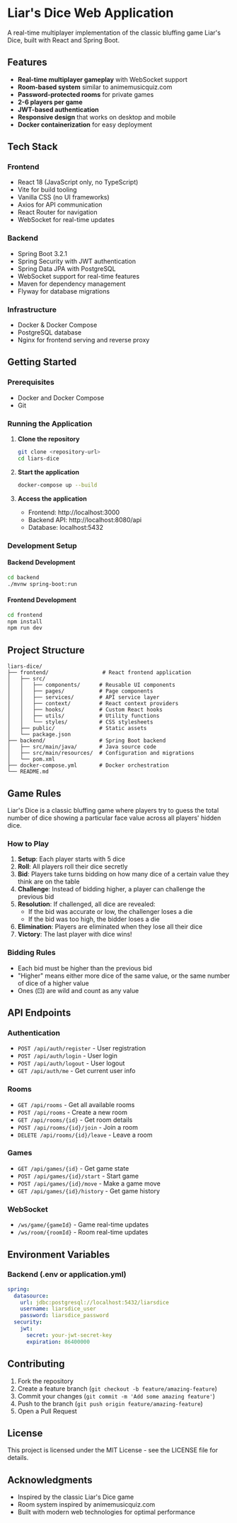 # Liar's Dice Web Application

A real-time multiplayer implementation of the classic bluffing game Liar's Dice, built with React and Spring Boot.

## Features

- **Real-time multiplayer gameplay** with WebSocket support
- **Room-based system** similar to animemusicquiz.com
- **Password-protected rooms** for private games
- **2-6 players per game**
- **JWT-based authentication**
- **Responsive design** that works on desktop and mobile
- **Docker containerization** for easy deployment

## Tech Stack

### Frontend
- React 18 (JavaScript only, no TypeScript)
- Vite for build tooling
- Vanilla CSS (no UI frameworks)
- Axios for API communication
- React Router for navigation
- WebSocket for real-time updates

### Backend
- Spring Boot 3.2.1
- Spring Security with JWT authentication
- Spring Data JPA with PostgreSQL
- WebSocket support for real-time features
- Maven for dependency management
- Flyway for database migrations

### Infrastructure
- Docker & Docker Compose
- PostgreSQL database
- Nginx for frontend serving and reverse proxy

## Getting Started

### Prerequisites
- Docker and Docker Compose
- Git

### Running the Application

1. **Clone the repository**
   ```bash
   git clone <repository-url>
   cd liars-dice
   ```

2. **Start the application**
   ```bash
   docker-compose up --build
   ```

3. **Access the application**
   - Frontend: http://localhost:3000
   - Backend API: http://localhost:8080/api
   - Database: localhost:5432

### Development Setup

#### Backend Development
```bash
cd backend
./mvnw spring-boot:run
```

#### Frontend Development
```bash
cd frontend
npm install
npm run dev
```

## Project Structure

```
liars-dice/
├── frontend/                 # React frontend application
│   ├── src/
│   │   ├── components/      # Reusable UI components
│   │   ├── pages/           # Page components
│   │   ├── services/        # API service layer
│   │   ├── context/         # React context providers
│   │   ├── hooks/           # Custom React hooks
│   │   ├── utils/           # Utility functions
│   │   └── styles/          # CSS stylesheets
│   ├── public/              # Static assets
│   └── package.json
├── backend/                 # Spring Boot backend
│   ├── src/main/java/       # Java source code
│   ├── src/main/resources/  # Configuration and migrations
│   └── pom.xml
├── docker-compose.yml       # Docker orchestration
└── README.md
```

## Game Rules

Liar's Dice is a classic bluffing game where players try to guess the total number of dice showing a particular face value across all players' hidden dice.

### How to Play

1. **Setup**: Each player starts with 5 dice
2. **Roll**: All players roll their dice secretly
3. **Bid**: Players take turns bidding on how many dice of a certain value they think are on the table
4. **Challenge**: Instead of bidding higher, a player can challenge the previous bid
5. **Resolution**: If challenged, all dice are revealed:
   - If the bid was accurate or low, the challenger loses a die
   - If the bid was too high, the bidder loses a die
6. **Elimination**: Players are eliminated when they lose all their dice
7. **Victory**: The last player with dice wins!

### Bidding Rules
- Each bid must be higher than the previous bid
- "Higher" means either more dice of the same value, or the same number of dice of a higher value
- Ones (⚀) are wild and count as any value

## API Endpoints

### Authentication
- `POST /api/auth/register` - User registration
- `POST /api/auth/login` - User login
- `POST /api/auth/logout` - User logout
- `GET /api/auth/me` - Get current user info

### Rooms
- `GET /api/rooms` - Get all available rooms
- `POST /api/rooms` - Create a new room
- `GET /api/rooms/{id}` - Get room details
- `POST /api/rooms/{id}/join` - Join a room
- `DELETE /api/rooms/{id}/leave` - Leave a room

### Games
- `GET /api/games/{id}` - Get game state
- `POST /api/games/{id}/start` - Start game
- `POST /api/games/{id}/move` - Make a game move
- `GET /api/games/{id}/history` - Get game history

### WebSocket
- `/ws/game/{gameId}` - Game real-time updates
- `/ws/room/{roomId}` - Room real-time updates

## Environment Variables

### Backend (.env or application.yml)
```yaml
spring:
  datasource:
    url: jdbc:postgresql://localhost:5432/liarsdice
    username: liarsdice_user
    password: liarsdice_password
  security:
    jwt:
      secret: your-jwt-secret-key
      expiration: 86400000
```

## Contributing

1. Fork the repository
2. Create a feature branch (`git checkout -b feature/amazing-feature`)
3. Commit your changes (`git commit -m 'Add some amazing feature'`)
4. Push to the branch (`git push origin feature/amazing-feature`)
5. Open a Pull Request

## License

This project is licensed under the MIT License - see the LICENSE file for details.

## Acknowledgments

- Inspired by the classic Liar's Dice game
- Room system inspired by animemusicquiz.com
- Built with modern web technologies for optimal performance